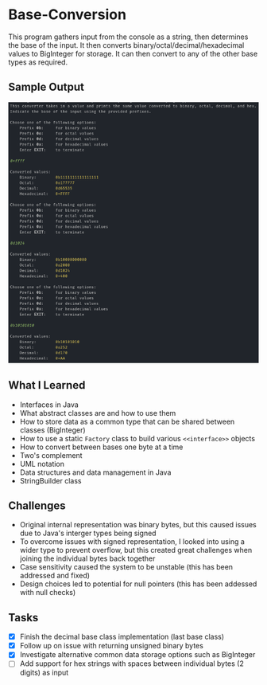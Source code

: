# Base-Conversion
This program gathers input from the console as a string, then determines the base of the input. It then converts binary/octal/decimal/hexadecimal values to BigInteger for storage. It can then convert to any of the other base types as required.

## Sample Output
![sample console output](https://github.com/zspatter/base-conversion/blob/master/sample_output.png)

## What I Learned
* Interfaces in Java
* What abstract classes are and how to use them
* How to store data as a common type that can be shared between classes (BigInteger)
* How to use a static `Factory` class to build various `<<interface>>` objects
* How to convert between bases one byte at a time
* Two's complement
* UML notation
* Data structures and data management in Java
* StringBuilder class

## Challenges
* Original internal representation was binary bytes, but this caused issues due to Java's interger types being signed
* To overcome issues with signed representation, I looked into using a wider type to prevent overflow, but this created great challenges when joining the individual bytes back together
* Case sensitivity caused the system to be unstable (this has been addressed and fixed)
* Design choices led to potential for null pointers (this has been addessed with null checks)

## Tasks
- [x] Finish the decimal base class implementation (last base class)
- [x] Follow up on issue with returning unsigned binary bytes
- [x] Investigate alternative common data storage options such as BigInteger
- [ ] Add support for hex strings with spaces between individual bytes (2 digits) as input
